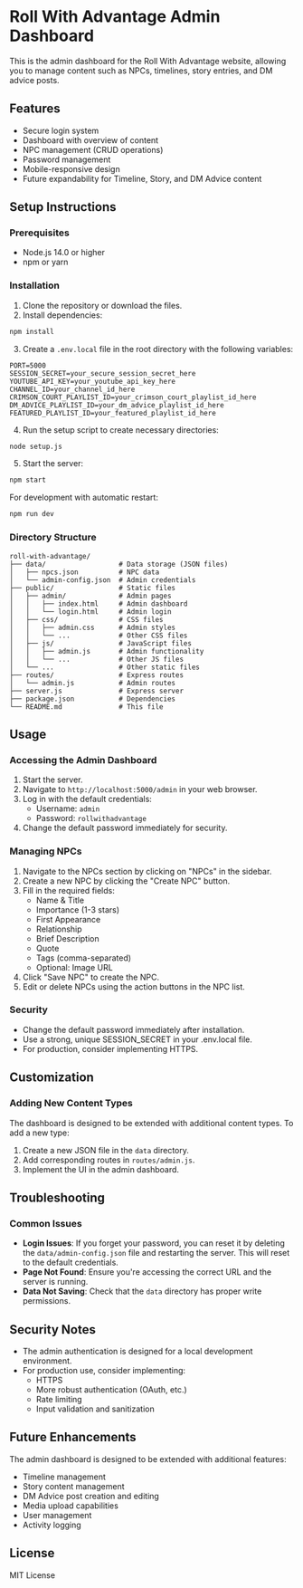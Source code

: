 # Roll With Advantage Admin Dashboard

This is the admin dashboard for the Roll With Advantage website, allowing you to manage content such as NPCs, timelines, story entries, and DM advice posts.

## Features

- Secure login system 
- Dashboard with overview of content
- NPC management (CRUD operations)
- Password management
- Mobile-responsive design
- Future expandability for Timeline, Story, and DM Advice content

## Setup Instructions

### Prerequisites

- Node.js 14.0 or higher
- npm or yarn

### Installation

1. Clone the repository or download the files.
2. Install dependencies:

```bash
npm install
```

3. Create a `.env.local` file in the root directory with the following variables:

```
PORT=5000
SESSION_SECRET=your_secure_session_secret_here
YOUTUBE_API_KEY=your_youtube_api_key_here
CHANNEL_ID=your_channel_id_here
CRIMSON_COURT_PLAYLIST_ID=your_crimson_court_playlist_id_here
DM_ADVICE_PLAYLIST_ID=your_dm_advice_playlist_id_here
FEATURED_PLAYLIST_ID=your_featured_playlist_id_here
```

4. Run the setup script to create necessary directories:

```bash
node setup.js
```

5. Start the server:

```bash
npm start
```

For development with automatic restart:

```bash
npm run dev
```

### Directory Structure

```
roll-with-advantage/
├── data/                  # Data storage (JSON files)
│   ├── npcs.json          # NPC data
│   └── admin-config.json  # Admin credentials
├── public/                # Static files
│   ├── admin/             # Admin pages
│   │   ├── index.html     # Admin dashboard
│   │   └── login.html     # Admin login
│   ├── css/               # CSS files
│   │   ├── admin.css      # Admin styles
│   │   └── ...            # Other CSS files
│   ├── js/                # JavaScript files
│   │   ├── admin.js       # Admin functionality
│   │   └── ...            # Other JS files
│   └── ...                # Other static files
├── routes/                # Express routes
│   └── admin.js           # Admin routes
├── server.js              # Express server
├── package.json           # Dependencies
└── README.md              # This file
```

## Usage

### Accessing the Admin Dashboard

1. Start the server.
2. Navigate to `http://localhost:5000/admin` in your web browser.
3. Log in with the default credentials:
   - Username: `admin`
   - Password: `rollwithadvantage`
4. Change the default password immediately for security.

### Managing NPCs

1. Navigate to the NPCs section by clicking on "NPCs" in the sidebar.
2. Create a new NPC by clicking the "Create NPC" button.
3. Fill in the required fields:
   - Name & Title
   - Importance (1-3 stars)
   - First Appearance
   - Relationship
   - Brief Description
   - Quote
   - Tags (comma-separated)
   - Optional: Image URL
4. Click "Save NPC" to create the NPC.
5. Edit or delete NPCs using the action buttons in the NPC list.

### Security

- Change the default password immediately after installation.
- Use a strong, unique SESSION_SECRET in your .env.local file.
- For production, consider implementing HTTPS.

## Customization

### Adding New Content Types

The dashboard is designed to be extended with additional content types. To add a new type:

1. Create a new JSON file in the `data` directory.
2. Add corresponding routes in `routes/admin.js`.
3. Implement the UI in the admin dashboard.

## Troubleshooting

### Common Issues

- **Login Issues**: If you forget your password, you can reset it by deleting the `data/admin-config.json` file and restarting the server. This will reset to the default credentials.
- **Page Not Found**: Ensure you're accessing the correct URL and the server is running.
- **Data Not Saving**: Check that the `data` directory has proper write permissions.

## Security Notes

- The admin authentication is designed for a local development environment.
- For production use, consider implementing:
  - HTTPS
  - More robust authentication (OAuth, etc.)
  - Rate limiting
  - Input validation and sanitization

## Future Enhancements

The admin dashboard is designed to be extended with additional features:

- Timeline management
- Story content management 
- DM Advice post creation and editing
- Media upload capabilities
- User management
- Activity logging

## License

MIT License
